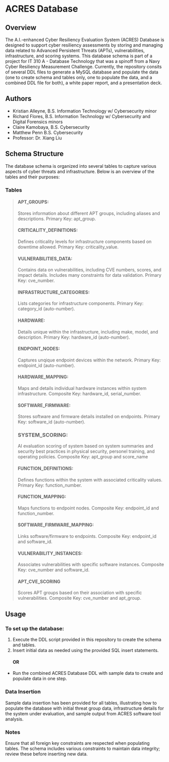 # ACRES Database

## Overview

The A.I.-enhanced Cyber Resiliency Evaluation System (ACRES) Database is designed to support cyber resiliency assessments by storing and managing data related to Advanced Persistent Threats (APTs), vulnerabilities, infrastructure, and scoring systems. This database schema is part of a project for IT 310 A - Database Technology that was a spinoff from a Navy Cyber Resiliency Measurement Challenge. Currently, the repository consits of several DDL files to generate a MySQL database and populate the data (one to create schema and tables only, one to populate the data, and a combined DDL file for both), a white paper report, and a presentation deck.

## Authors

- Kristian Alleyne, B.S. Information Technology w/ Cybersecurity minor
- Richard Flores, B.S. Information Technology w/ Cybersecurity and Digital Forensics minors
- Claire Kamobaya, B.S. Cybersecurity
- Matthew Penn B.S. Cybersecurity
- Professor: Dr. Xiang Liu

## Schema Structure

The database schema is organized into several tables to capture various aspects of cyber threats and infrastructure. Below is an overview of the tables and their purposes:

### Tables

> #### APT_GROUPS:
> Stores information about different APT groups, including aliases and descriptions. Primary Key: apt_group.
> 
> #### CRITICALITY_DEFINITIONS:
> Defines criticality levels for infrastructure components based on downtime allowed. Primary Key: criticality_value.
> 
> #### VULNERABILITIES_DATA:
> Contains data on vulnerabilities, including CVE numbers, scores, and impact details. Includes many constraints for data validation. Primary Key: cve_number.
> 
> #### INFRASTRUCTURE_CATEGORIES:
> Lists categories for infrastructure components. Primary Key: category_id (auto-number).
> 
> #### HARDWARE:
> Details unique within the infrastructure, including make, model, and description. Primary Key: hardware_id (auto-number).
> 
> #### ENDPOINT_NODES:
> Captures unqique endpoint devices within the network. Primary Key: endpoint_id (auto-number).
> 
> #### HARDWARE_MAPPING:
> Maps and details individual hardware instances within system infrastructure. Composite Key: hardware_id, serial_number.
>
> #### SOFTWARE_FIRMWARE:
> Stores software and firmware details installed on endpoints. Primary Key: software_id (auto-number).
> 
> ### SYSTEM_SCORING:
> AI evaluation scoring of system based on system summaries and security best practices in physical security, personel training, and operating policies. Composite Key: apt_group and score_name
> 
> #### FUNCTION_DEFINITIONS:
> Defines functions within the system with associated criticality values. Primary Key: function_number.
> 
> #### FUNCTION_MAPPING:
> Maps functions to endpoint nodes. Composite Key: endpoint_id and function_number.
> 
> #### SOFTWARE_FIRMWARE_MAPPING:
> Links software/firmware to endpoints. Composite Key: endpoint_id and software_id.
> 
> #### VULNERABILITY_INSTANCES:
> Associates vulnerabilities with specific software instances. Composite Key: cve_number and software_id.
> 
> #### APT_CVE_SCORING
> Scores APT groups based on their association with specific vulnerabilities. Composite Key: cve_number and apt_group.

## Usage

### To set up the database:

1. Execute the DDL script provided in this repository to create the schema and tables.
2. Insert initial data as needed using the provided SQL insert statements.
   #### OR
- Run the combined ACRES Database DDL with sample data to create and populate data in one step.

### Data Insertion

Sample data insertion has been provided for all tables, illustrating how to populate the database with initial threat group data, infrastructure details for the system under evaluation, and sample output from ACRES software tool analysis.

### Notes

Ensure that all foreign key constraints are respected when populating tables.
The schema includes various constraints to maintain data integrity; review these before inserting new data.
